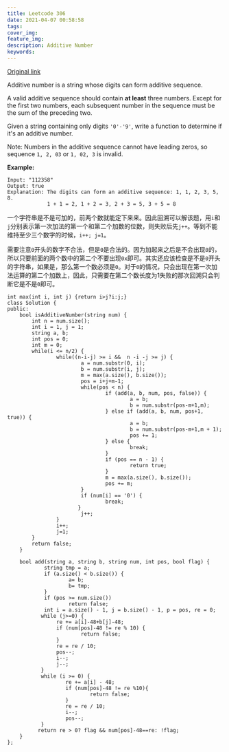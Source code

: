 ```yaml
---
title: Leetcode 306
date: 2021-04-07 00:58:58
tags:
cover_img:
feature_img:
description: Additive Number
keywords:
---
```

[Original link](https://leetcode.com/problems/additive-number/)

Additive number is a string whose digits can form additive sequence.

A valid additive sequence should contain **at least** three numbers. Except for the first two numbers, each subsequent number in the sequence must be the sum of the preceding two.

Given a string containing only digits `'0'-'9'`, write a function to determine if it's an additive number.

Note: Numbers in the additive sequence cannot have leading zeros, so sequence `1, 2, 03` or `1, 02, 3` is invalid.

**Example:**
```
Input: "112358"
Output: true
Explanation: The digits can form an additive sequence: 1, 1, 2, 3, 5, 8. 
             1 + 1 = 2, 1 + 2 = 3, 2 + 3 = 5, 3 + 5 = 8
```

一个字符串是不是可加的，前两个数就能定下来来。因此回溯可以解该题，用`i`和`j`分别表示第一次加法的第一个和第二个加数的位数，则失败后先`j++`。等到不能维持至少三个数字的时候，`i++; j=1`。

需要注意`0`开头的数字不合法，但是`0`是合法的。因为加起来之后是不会出现`0`的，所以只要前面的两个数中的第二个不要出现`0x`即可。其实还应该检查是不是`0`开头的字符串，如果是，那么第一个数必须是`0`。对于`0`的情况，只会出现在第一次加法运算的第二个加数上，因此，只需要在第二个数长度为1失败的那次回溯只会判断它是不是`0`即可。
```
int max(int i, int j) {return i>j?i:j;}
class Solution {
public:
    bool isAdditiveNumber(string num) {
        int n = num.size();
        int i = 1, j = 1;
        string a, b;
        int pos = 0;
        int m = 0;
        while(i <= n/2) {
                while((n-i-j) >= i &&  n -i -j >= j) {
                        a = num.substr(0, i);
                        b = num.substr(i, j);
                        m = max(a.size(), b.size());
                        pos = i+j+m-1;
                        while(pos < n) {
                                if (add(a, b, num, pos, false)) {
                                        a = b;
                                        b = num.substr(pos-m+1,m);
                                } else if (add(a, b, num, pos+1, true)) {
                                        a = b;
                                        b = num.substr(pos-m+1,m + 1);
                                        pos += 1;
                                } else {
                                        break;
                                }
                                if (pos == n - 1) {
                                        return true;
                                }
                                m = max(a.size(), b.size());
                                pos += m;
                        }
                        if (num[i] == '0') {
                                break;
                       }
                        j++;
                }
                i++;
                j=1;
        }
        return false;
    }

    bool add(string a, string b, string num, int pos, bool flag) {
            string tmp = a;
            if (a.size() < b.size()) {
                    a= b;
                    b= tmp;
            }
            if (pos >= num.size())
                    return false;
            int i = a.size() - 1, j = b.size() - 1, p = pos, re = 0;
           while (j>=0) {
                re += a[i]-48+b[j]-48;
                if (num[pos]-48 != re % 10) {
                        return false;
                }
                re = re / 10;
                pos--;
                i--;
                j--;
           }
           while (i >= 0) {
                   re += a[i] - 48;
                   if (num[pos]-48 != re %10){
                           return false;
                   }
                   re = re / 10;
                   i--;
                   pos--;
           }
          return re > 0? flag && num[pos]-48==re: !flag;
    }
};
```
